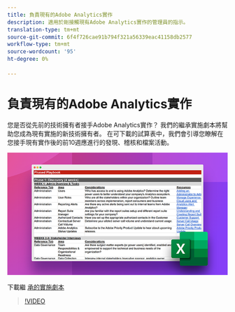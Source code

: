 ```yaml
---
title: 負責現有的Adobe Analytics實作
description: 適用於剛接觸現有Adobe Analytics實作的管理員的指示。
translation-type: tm+mt
source-git-commit: 6f4f726cae91b794f321a56339eac41158db2577
workflow-type: tm+mt
source-wordcount: '95'
ht-degree: 0%

---
```



# 負責現有的Adobe Analytics實作

您是否從先前的技術擁有者接手Adobe Analytics實作？ 我們的繼承實施劇本將幫助您成為現有實施的新技術擁有者。 在可下載的試算表中，我們會引導您瞭解在您接手現有實作後的前10週應進行的發現、稽核和檔案活動。

![劇本](assets/inherited-impl-playbook.png)

下載繼 [承的實施劇本](assets/adobe_analytics_inherited_implementation_playbook.xlsx)

>[!VIDEO](https://video.tv.adobe.com/v/327314/?quality=12&learn=on)
